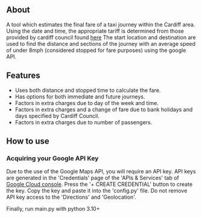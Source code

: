 ## About
A tool which estimates the final fare of a taxi journey within the Cardiff area. 
Using the date and time, the appropriate tariff is determined from those provided by cardiff council found [here](https://www.cardiff.gov.uk/ENG/resident/Parking-roads-and-travel/travel/taxis/taxi-passengers/hackney-carriage/Pages/default.aspx)
The start location and destination are used to find the distance and sections of the journey with an average speed of under 8mph (considered stopped for fare purposes) using the google API.

## Features
- Uses both distance and stopped time to calculate the fare.
- Has options for both immediate and future journeys.
- Factors in extra charges due to day of the week and time.
- Factors in extra charges and a change of fare due to bank holidays and days specified by Cardiff Council.
- Factors in extra charges due to number of passengers.
## How to use
### Acquiring your Google API Key
Due to the use of the Google Maps API, you will require an API key. API keys are generated in the 'Credentials' page of the 'APIs & Services' tab of [Google Cloud console](https://console.cloud.google.com/apis/credentials).
Press the '+ CREATE CREDENTIAL' button to create the key.
Copy the key and paste it into the 'config.py' file.
Do not remove API key access to the 'Directions' and 'Geolocation'.

Finally, run main.py with python 3.10+
